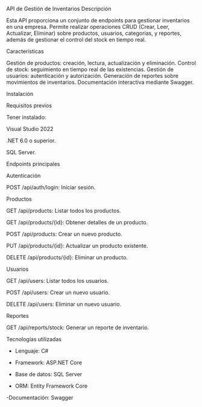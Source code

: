 API de Gestión de Inventarios
Descripción

Esta API proporciona un conjunto de endpoints para gestionar inventarios en una empresa. Permite realizar operaciones CRUD (Crear, Leer, Actualizar, Eliminar) sobre productos, usuarios, categorías, y reportes, además de gestionar el control del stock en tiempo real.

Características

Gestión de productos: creación, lectura, actualización y eliminación.
Control de stock: seguimiento en tiempo real de las existencias.
Gestión de usuarios: autenticación y autorización.
Generación de reportes sobre movimientos de inventarios.
Documentación interactiva mediante Swagger.

Instalación

Requisitos previos

Tener instalado:

Visual Studio 2022

.NET 6.0 o superior.

SQL Server.

Endpoints principales

Autenticación

POST /api/auth/login: Iniciar sesión.

Productos

GET /api/products: Listar todos los productos.

GET /api/products/{id}: Obtener detalles de un producto.

POST /api/products: Crear un nuevo producto.

PUT /api/products/{id}: Actualizar un producto existente.

DELETE /api/products/{id}: Eliminar un producto.

Usuarios

GET /api/users: Listar todos los usuarios.

POST /api/users: Crear un nuevo usuario.

DELETE /api/users: Eliminar un nuevo usuario.

Reportes

GET /api/reports/stock: Generar un reporte de inventario.

Tecnologías utilizadas

- Lenguaje: C#

- Framework: ASP.NET Core
  
- Base de datos: SQL Server

- ORM: Entity Framework Core

-Documentación: Swagger
